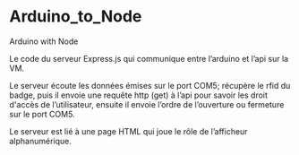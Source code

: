 # Arduino_to_Node
Arduino with Node  

Le code du serveur Express.js qui communique entre l’arduino et l’api sur la VM.

Le serveur écoute les données émises sur le port COM5; récupère le rfid du badge, puis il envoie une requête http (get) à l’api pour savoir les droit d'accès de l’utilisateur, ensuite il envoie l’ordre de l’ouverture ou fermeture sur le port COM5.

Le serveur est lié à une page HTML qui joue le rôle de l’afficheur  alphanumérique. 



